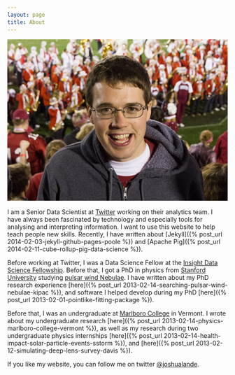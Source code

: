 ```yaml
---
layout: page
title: About
---
```


![Here I am at the 2013 Rose Bowl.](/assets/stanford_rosebowl_photo_2013-e1361222975696-940x689.jpg)

I am a Senior Data Scientist at [Twitter](http://twitter.com) working on
their analytics team. I have always been fascinated by technology
and especially tools for analysing and interpreting information.
I want to use this website to help teach people new skills.
Recently, I have written about 
[Jekyll]({% post_url 2014-02-03-jekyll-github-pages-poole %}) and
[Apache Pig]({% post_url 2014-02-11-cube-rollup-pig-data-science %}).

Before working at Twitter, I was a Data Science Fellow at the
[Insight Data Science Fellowship](http://insightdatascience.com).
Before that, I got a PhD in physics from [Stanford
University](http://stanford.edu) studying [pulsar wind
Nebulae](http://en.wikipedia.org/wiki/Pulsar_wind_nebula).  I have
written about my PhD research experience 
[here]({% post_url 2013-02-14-searching-pulsar-wind-nebulae-kipac %}), and software I helped
develop during my PhD [here]({% post_url 2013-02-01-pointlike-fitting-package %}).

Before that, I was an undergraduate at [Marlboro
College](http://www.marlboro.edu/) in Vermont.  I wrote about my
undergraduate research
[here]({% post_url 2013-02-14-physics-marlboro-college-vermont %}), as
well as my research during two undergraduate physics internships
[here]({% post_url 2013-02-14-health-impact-solar-particle-events-sstorm %}), and
[here]({% post_url 2013-02-12-simulating-deep-lens-survey-davis %}).

If you like my website, you can follow me on twitter [@joshualande](https://twitter.com/joshualande).

